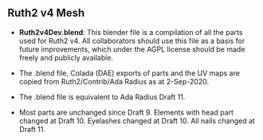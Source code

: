 ## Ruth2 v4 Mesh

* **Ruth2v4Dev.blend**: This blender file is a compilation of all the parts
  used for Ruth2 v4. All collaborators should use this file as a basis for
  future improvements, which under the AGPL license should be made freely
  and publicly available.

* The .blend file, Colada (DAE) exports of parts and the UV maps
  are copied from Ruth2/Contrib/Ada Radius as at 2-Sep-2020.

* The .blend file is equivalent to Ada Radius Draft 11.

* Most parts are unchanged since Draft 9. Elements with head part changed at Draft 10. Eyelashes changed at Draft 10. All nails changed at Draft 11.
